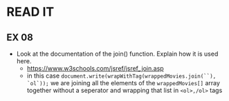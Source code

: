# READ IT
## EX 08
* Look at the documentation of the join() function. Explain how it is used here.
  * https://www.w3schools.com/jsref/jsref_join.asp
  * in this case ```document.write(wrapWithTag(wrappedMovies.join(``), `ol`));``` we are joining all the elements of the `wrappedMovies[]` array together without a seperator and wrapping that list in `<ol>,/ol>` tags